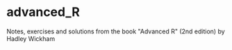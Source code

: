 # advanced_R
Notes, exercises and solutions from the book "Advanced R" (2nd edition) by Hadley Wickham
